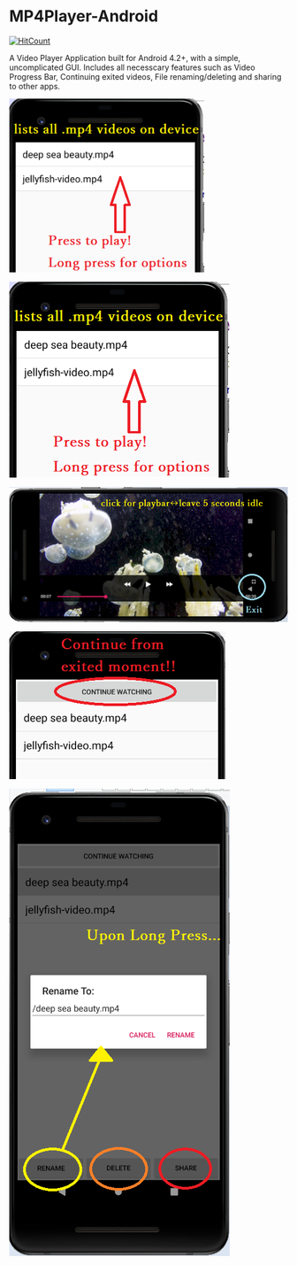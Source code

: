 # MP4Player-Android
[![HitCount](http://hits.dwyl.com/parthnan/MP4Player-Android.svg)](http://hits.dwyl.com/parthnan/MP4Player-Android)

A Video Player Application built for Android 4.2+, with a simple, uncomplicated GUI. Includes all necesscary features such as Video Progress Bar, Continuing exited videos, File renaming/deleting and sharing to other apps.

<img src="https://raw.githubusercontent.com/parthnan/MP4Player-Android/master/images/homescreen.png" height="70%" width="70%">

![alt text](https://raw.githubusercontent.com/parthnan/MP4Player-Android/master/images/homescreen.png)

![alt text](https://raw.githubusercontent.com/parthnan/MP4Player-Android/master/images/playscreen.png)

![alt text](https://raw.githubusercontent.com/parthnan/MP4Player-Android/master/images/continue.png)

![alt text](https://raw.githubusercontent.com/parthnan/MP4Player-Android/master/images/rename.png)


